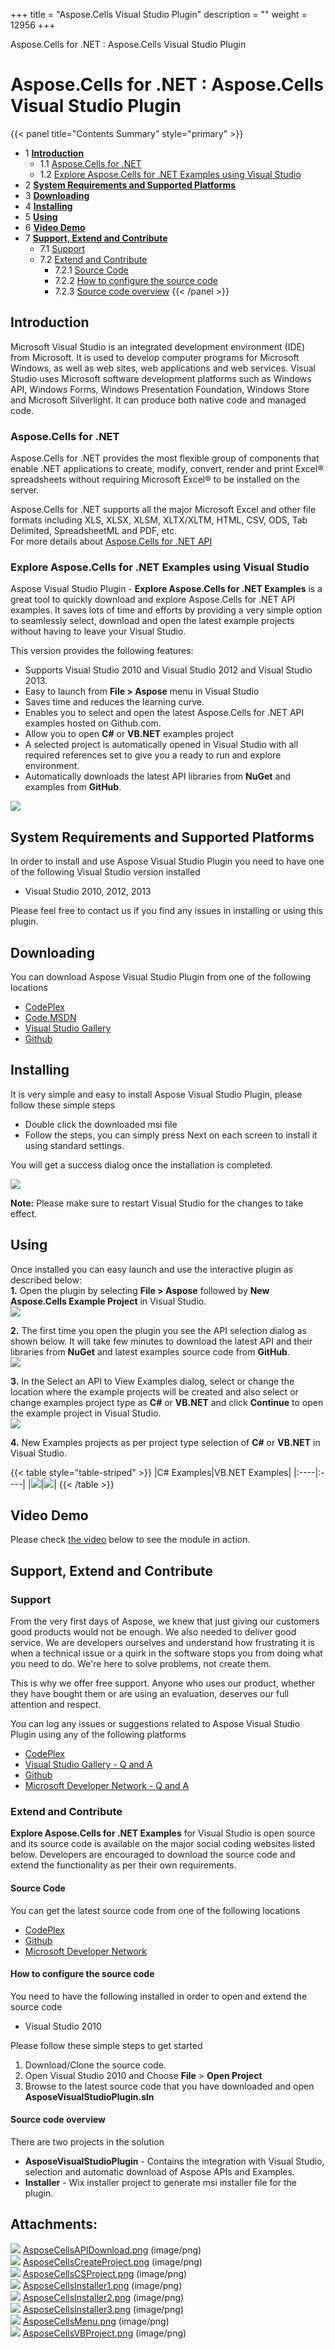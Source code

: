 +++
title = "Aspose.Cells Visual Studio Plugin" 
description = "" 
weight = 12956 
+++

Aspose.Cells for .NET : Aspose.Cells Visual Studio Plugin  

# Aspose.Cells for .NET : Aspose.Cells Visual Studio Plugin


{{< panel title="Contents Summary" style="primary" >}}
*   1 [**Introduction**](#Aspose.CellsVisualStudioPlugin-Introduction)
    *   1.1 [Aspose.Cells for .NET](#Aspose.CellsVisualStudioPlugin-Aspose.Cellsfor.NET)
    *   1.2 [Explore Aspose.Cells for .NET Examples using Visual Studio](#Aspose.CellsVisualStudioPlugin-ExploreAspose.Cellsfor.NETExamplesusingVisualStudio)
*   2 [**System Requirements and Supported Platforms**](#Aspose.CellsVisualStudioPlugin-SystemRequirementsandSupportedPlatforms)
*   3 [**Downloading**](#Aspose.CellsVisualStudioPlugin-Downloading)
*   4 [**Installing**](#Aspose.CellsVisualStudioPlugin-Installing)
*   5 [**Using**](#Aspose.CellsVisualStudioPlugin-Using)
*   6 [**Video Demo**](#Aspose.CellsVisualStudioPlugin-VideoDemo)
*   7 [**Support, Extend and Contribute**](#Aspose.CellsVisualStudioPlugin-Support,ExtendandContribute)
    *   7.1 [Support](#Aspose.CellsVisualStudioPlugin-Support)
    *   7.2 [Extend and Contribute](#Aspose.CellsVisualStudioPlugin-ExtendandContribute)
        *   7.2.1 [Source Code](#Aspose.CellsVisualStudioPlugin-SourceCode)
        *   7.2.2 [How to configure the source code](#Aspose.CellsVisualStudioPlugin-Howtoconfigurethesourcecode)
        *   7.2.3 [Source code overview](#Aspose.CellsVisualStudioPlugin-Sourcecodeoverview)
{{< /panel >}}
## **Introduction**

Microsoft Visual Studio is an integrated development environment (IDE) from Microsoft. It is used to develop computer programs for Microsoft Windows, as well as web sites, web applications and web services. Visual Studio uses Microsoft software development platforms such as Windows API, Windows Forms, Windows Presentation Foundation, Windows Store and Microsoft Silverlight. It can produce both native code and managed code.

### Aspose.Cells for .NET

Aspose.Cells for .NET provides the most flexible group of components that enable .NET applications to create, modify, convert, render and print Excel® spreadsheets without requiring Microsoft Excel® to be installed on the server.

Aspose.Cells for .NET supports all the major Microsoft Excel and other file formats including XLS, XLSX, XLSM, XLTX/XLTM, HTML, CSV, ODS, Tab Delimited, SpreadsheetML and PDF, etc.  
For more details about [Aspose.Cells for .NET API](http://www.aspose.com/.net/excel-component.aspx)

### Explore Aspose.Cells for .NET Examples using Visual Studio

Aspose Visual Studio Plugin - **Explore Aspose.Cells for .NET Examples** is a great tool to quickly download and explore Aspose.Cells for .NET API examples. It saves lots of time and efforts by providing a very simple option to seamlessly select, download and open the latest example projects without having to leave your Visual Studio.

This version provides the following features:

*   Supports Visual Studio 2010 and Visual Studio 2012 and Visual Studio 2013.
*   Easy to launch from **File > Aspose** menu in Visual Studio
*   Saves time and reduces the learning curve.
*   Enables you to select and open the latest Aspose.Cells for .NET API examples hosted on Github.com.
*   Allow you to open **C#** or **VB.NET** examples project
*   A selected project is automatically opened in Visual Studio with all required references set to give you a ready to run and explore environment.
*   Automatically downloads the latest API libraries from **NuGet** and examples from **GitHub**.

![](https://docs2.aspose.com/cells/net/attachments/thumbnails/5024018/5115527)

## **System Requirements and Supported Platforms**

In order to install and use Aspose Visual Studio Plugin you need to have one of the following Visual Studio version installed

*   Visual Studio 2010, 2012, 2013

Please feel free to contact us if you find any issues in installing or using this plugin.

## **Downloading**

You can download Aspose Visual Studio Plugin from one of the following locations

*   [CodePlex](https://asposeCellsvs.codeplex.com/releases)
*   [Code.MSDN](https://code.msdn.microsoft.com/Explore-AsposeCells-for-df7cb8b3)
*   [Visual Studio Gallery](https://visualstudiogallery.msdn.microsoft.com/38368f60-0472-4778-81ce-802f8bd12b65)
*   [Github](https://github.com/asposeCells/Aspose.Cells-for-.NET/releases)

## **Installing**

It is very simple and easy to install Aspose Visual Studio Plugin, please follow these simple steps

*   Double click the downloaded msi file
*   Follow the steps, you can simply press Next on each screen to install it using standard settings.

You will get a success dialog once the installation is completed.

![](https://docs2.aspose.com/cells/net/attachments/thumbnails/5024018/5115531)

**Note:** Please make sure to restart Visual Studio for the changes to take effect.

## **Using**

Once installed you can easy launch and use the interactive plugin as described below:  
**1.** Open the plugin by selecting **File > Aspose** followed by **New Aspose.Cells Example Project** in Visual Studio.  
![](https://docs2.aspose.com/cells/net/attachments/thumbnails/5024018/5115530)

**2.** The first time you open the plugin you see the API selection dialog as shown below. It will take few minutes to download the latest API and their libraries from **NuGet** and latest examples source code from **GitHub**.  
![](https://docs2.aspose.com/cells/net/attachments/thumbnails/5024018/5115525)

**3.** In the Select an API to View Examples dialog, select or change the location where the example projects will be created and also select or change examples project type as **C#** or **VB.NET** and click **Continue** to open the example project in Visual Studio.  
![](https://docs2.aspose.com/cells/net/attachments/thumbnails/5024018/5115527)

**4.** New Examples projects as per project type selection of **C#** or **VB.NET** in Visual Studio.

{{< table style="table-striped" >}}
|C# Examples|VB.NET Examples|
|:----|:----|
|![](https://docs2.aspose.com/cells/net/attachments/thumbnails/5024018/5115526)|![](https://docs2.aspose.com/cells/net/attachments/thumbnails/5024018/5115540)|
{{< /table >}}

## **Video Demo**

Please check [the video](https://www.youtube.com/watch?v=AZ0VxT2Ppg0) below to see the module in action.

## **Support, Extend and Contribute**

### Support

From the very first days of Aspose, we knew that just giving our customers good products would not be enough. We also needed to deliver good service. We are developers ourselves and understand how frustrating it is when a technical issue or a quirk in the software stops you from doing what you need to do. We're here to solve problems, not create them.

This is why we offer free support. Anyone who uses our product, whether they have bought them or are using an evaluation, deserves our full attention and respect.

You can log any issues or suggestions related to Aspose Visual Studio Plugin using any of the following platforms

*   [CodePlex](https://asposeCellsvs.codeplex.com/workitem/list/basic)
*   [Visual Studio Gallery - Q and A](https://visualstudiogallery.msdn.microsoft.com/38368f60-0472-4778-81ce-802f8bd12b65)
*   [Github](https://github.com/asposeCells/Aspose.Cells-for-.NET/issues)
*   [Microsoft Developer Network - Q and A](https://code.msdn.microsoft.com/Explore-AsposeCells-for-df7cb8b3/view/Discussions#content)

### Extend and Contribute

**Explore Aspose.Cells for .NET Examples** for Visual Studio is open source and its source code is available on the major social coding websites listed below. Developers are encouraged to download the source code and extend the functionality as per their own requirements.

#### Source Code

You can get the latest source code from one of the following locations

*   [CodePlex](https://asposeCellsvs.codeplex.com/SourceControl/latest)
*   [Github](https://github.com/asposeCells/Aspose.Cells-for-.NET)
*   [Microsoft Developer Network](https://code.msdn.microsoft.com/Explore-AsposeCells-for-df7cb8b3)

#### How to configure the source code

You need to have the following installed in order to open and extend the source code

*   Visual Studio 2010

Please follow these simple steps to get started

1.  Download/Clone the source code.
2.  Open Visual Studio 2010 and Choose **File** > **Open Project**
3.  Browse to the latest source code that you have downloaded and open **AsposeVisualStudioPlugin.sln**

#### Source code overview

There are two projects in the solution

*   **AsposeVisualStudioPlugin** - Contains the integration with Visual Studio, selection and automatic download of Aspose APIs and Examples.
*   **Installer** - Wix installer project to generate msi installer file for the plugin.

## Attachments:

![](https://docs2.aspose.com/cells/net/images/icons/bullet_blue.gif) [AsposeCellsAPIDownload.png](https://docs2.aspose.com/cells/net/attachments/5024018/5115525.png) (image/png)  
![](https://docs2.aspose.com/cells/net/images/icons/bullet_blue.gif) [AsposeCellsCreateProject.png](https://docs2.aspose.com/cells/net/attachments/5024018/5115527.png) (image/png)  
![](https://docs2.aspose.com/cells/net/images/icons/bullet_blue.gif) [AsposeCellsCSProject.png](https://docs2.aspose.com/cells/net/attachments/5024018/5115526.png) (image/png)  
![](https://docs2.aspose.com/cells/net/images/icons/bullet_blue.gif) [AsposeCellsInstaller1.png](https://docs2.aspose.com/cells/net/attachments/5024018/5115529.png) (image/png)  
![](https://docs2.aspose.com/cells/net/images/icons/bullet_blue.gif) [AsposeCellsInstaller2.png](https://docs2.aspose.com/cells/net/attachments/5024018/5115528.png) (image/png)  
![](https://docs2.aspose.com/cells/net/images/icons/bullet_blue.gif) [AsposeCellsInstaller3.png](https://docs2.aspose.com/cells/net/attachments/5024018/5115531.png) (image/png)  
![](https://docs2.aspose.com/cells/net/images/icons/bullet_blue.gif) [AsposeCellsMenu.png](https://docs2.aspose.com/cells/net/attachments/5024018/5115530.png) (image/png)  
![](https://docs2.aspose.com/cells/net/images/icons/bullet_blue.gif) [AsposeCellsVBProject.png](https://docs2.aspose.com/cells/net/attachments/5024018/5115540.png) (image/png)  

